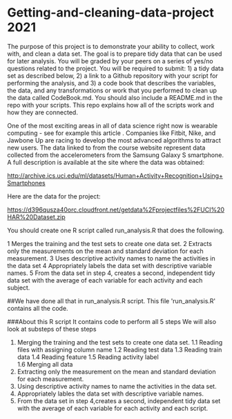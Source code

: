 # Getting-and-cleaning-data-project 2021
The purpose of this project is to demonstrate your ability to collect, work with, and clean a data set. The goal is to prepare tidy data that can be used for later analysis. You will be graded by your peers on a series of yes/no questions related to the project. You will be required to submit: 1) a tidy data set as described below, 2) a link to a Github repository with your script for performing the analysis, and 3) a code book that describes the variables, the data, and any transformations or work that you performed to clean up the data called CodeBook.md. You should also include a README.md in the repo with your scripts. This repo explains how all of the scripts work and how they are connected.

One of the most exciting areas in all of data science right now is wearable computing - see for example this article . Companies like Fitbit, Nike, and Jawbone Up are racing to develop the most advanced algorithms to attract new users. The data linked to from the course website represent data collected from the accelerometers from the Samsung Galaxy S smartphone. A full description is available at the site where the data was obtained:

http://archive.ics.uci.edu/ml/datasets/Human+Activity+Recognition+Using+Smartphones 

Here are the data for the project:

 https://d396qusza40orc.cloudfront.net/getdata%2Fprojectfiles%2FUCI%20HAR%20Dataset.zip  

You should create one R script called run_analysis.R that does the following. 

1 Merges the training and the test sets to create one data set.
2 Extracts only the measurements on the mean and standard deviation for each measurement. 
3 Uses descriptive activity names to name the activities in the data set
4 Appropriately labels the data set with descriptive variable names. 
5 From the data set in step 4, creates a second, independent tidy data set with the average of each variable for each activity and each subject.

##We have done all that in run_analysis.R script.
This file 'run_analysis.R' contains all the code.

###About this R script
It contains code to perform all 5 steps
We will also look at substeps of these steps
1. Merging the training and the test sets to create one data set.
   1.1 Reading files with assigning column name
   1.2 Reading test data
   1.3 Reading train data
   1.4 Reading feature 
   1.5 Reading activity label  
   1.6 Merging all data
2. Extracting only the measurement on the mean and standard deviation for each measurement.
3. Using descriptive activity names to name the activities in the data set.
4. Appropriately lables the data set with descriptive variable names.
5. From the data set in step 4,creates a second, independent tidy data set with the average of each variable for each activity and each script.
